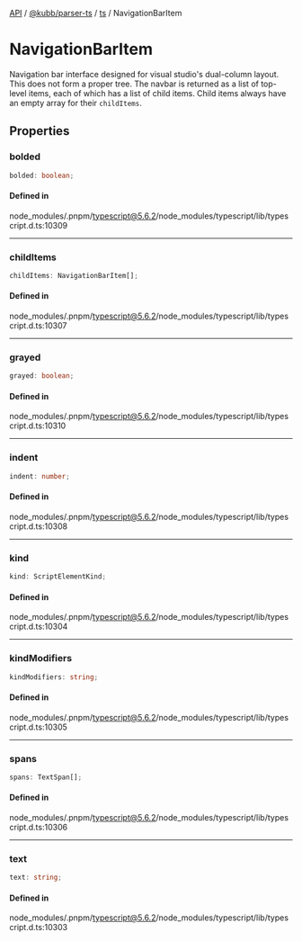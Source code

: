 [API](../../../../../packages.md) / [@kubb/parser-ts](../../../index.md) / [ts](../index.md) / NavigationBarItem

# NavigationBarItem

Navigation bar interface designed for visual studio's dual-column layout.
This does not form a proper tree.
The navbar is returned as a list of top-level items, each of which has a list of child items.
Child items always have an empty array for their `childItems`.

## Properties

### bolded

```ts
bolded: boolean;
```

#### Defined in

node\_modules/.pnpm/typescript@5.6.2/node\_modules/typescript/lib/typescript.d.ts:10309

***

### childItems

```ts
childItems: NavigationBarItem[];
```

#### Defined in

node\_modules/.pnpm/typescript@5.6.2/node\_modules/typescript/lib/typescript.d.ts:10307

***

### grayed

```ts
grayed: boolean;
```

#### Defined in

node\_modules/.pnpm/typescript@5.6.2/node\_modules/typescript/lib/typescript.d.ts:10310

***

### indent

```ts
indent: number;
```

#### Defined in

node\_modules/.pnpm/typescript@5.6.2/node\_modules/typescript/lib/typescript.d.ts:10308

***

### kind

```ts
kind: ScriptElementKind;
```

#### Defined in

node\_modules/.pnpm/typescript@5.6.2/node\_modules/typescript/lib/typescript.d.ts:10304

***

### kindModifiers

```ts
kindModifiers: string;
```

#### Defined in

node\_modules/.pnpm/typescript@5.6.2/node\_modules/typescript/lib/typescript.d.ts:10305

***

### spans

```ts
spans: TextSpan[];
```

#### Defined in

node\_modules/.pnpm/typescript@5.6.2/node\_modules/typescript/lib/typescript.d.ts:10306

***

### text

```ts
text: string;
```

#### Defined in

node\_modules/.pnpm/typescript@5.6.2/node\_modules/typescript/lib/typescript.d.ts:10303
